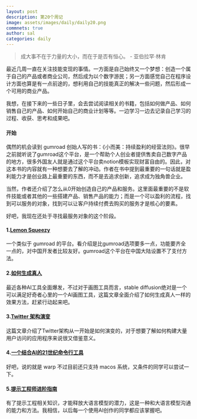 ```yaml
---
layout: post
description: 第20个周记
image: assets/images/daily/daily20.png
commnets: true
author: sal
categories: daily
---
```

> 成大事不在于力量的大小，而在于是否有恒心。 - 亚伯拉罕·林肯

最近几周一直在关注技能变现的事情。一方面是自己始终又一个梦想：创造一个属于自己的产品或者商业公司，然后成为以个数字游民；另一方面感觉自己在程序设计方面也算是有一点前途的，想利用自己的技能真正的解决一些问题，然后形成一个可用的商业产品。

我想，在接下来的一些日子里，会去尝试阅读相关的书籍，包括如何做产品、如何销售自己的产品、如何开始自己的商业计划等等。一边学习一边去记录自己学习的过程、收获、思考和成果吧。

#### 开始
偶然的机会读到 gumroad 创始人写的书：《小而美：持续盈利的经营法则》。很早之前就听说了gumroad这个平台，是一个帮助个人创业者提供售卖自己数字产品的地方，很多外国友人就是通过这个平台卖notion模板实现财富自由的。因此，对这本书的内容就有一种想要去了解的冲动。作者在书中提到最重要的一句话就是盈利能力才是创业路上最重要的东西，而不是去追求创新，追求成为独角兽企业。

当然，作者还介绍了怎么从0开始创造自己的产品和服务。这里面最重要的不是软件技能或者其他的一些搭建产品、销售产品的能力；而是一个可以盈利的流程，找到可以服务的对象，找到可以让客户持续付费去购买的服务才是核心的要素。

好吧，我现在还处于寻找最服务对象的这个阶段。


#### 1.[Lemon Squeezy](https://www.lemonsqueezy.com/)
一个类似于 gumroad 的平台。看介绍是比gumroad选项要多一点，功能要齐全一点的，对中国开发者比较友好。gumroad这个平台在中国大陆设置不了支付方法。

#### 2.[如何生成真人](https://stable-diffusion-art.com/realistic-people/)
最近各种AI工具全面爆发，不过对于画图工具而言，stable diffusion绝对是一个可以满足好奇者心里的一个AI画图工具，这篇文章全面介绍了如何生成真人一样的效果方法，赶紧行动起来吧。

#### 3.[Twitter 架构演变](https://iosifache.me/twitter-architecture-trends)
这篇文章介绍了Twitter架构从一开始是如何演变的，对于想要了解如何构建大量用户访问的应用程序来说很又借鉴意义。

#### 4.[一个结合AI的21世纪命令行工具](https://sspai.com/post/79262)
好吧，说的就是 warp 不过目前还只支持 macos 系统，又条件的同学可以尝试一下。

#### 5.[提示工程师进阶指南](https://www.allabtai.com/how-to-level-up-your-prompt-engineering-skills-in-8-minutes-step-by-step-guide/)
有了提示工程相关知识，才能释放大语言模型的潜力，这是一种和大语言模型沟通的能力和方法。我相信，以后每一个使用AI创作的同学都应该掌握吧。

